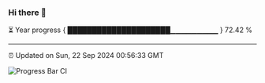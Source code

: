 ### Hi there 👋

⏳ Year progress { █████████████████████▁▁▁▁▁▁▁▁▁ } 72.42 %

---

⏰ Updated on Sun, 22 Sep 2024 00:56:33 GMT

![Progress Bar CI](https://github.com/code-lakshay/GitHub-Actions-Demo/workflows/Progress%20Bar%20CI/badge.svg)
